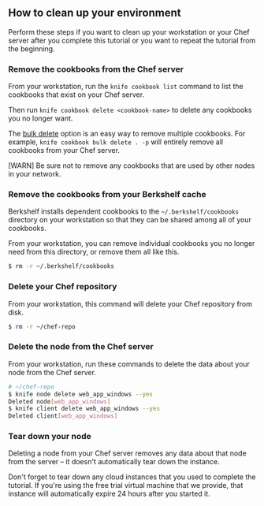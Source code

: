 ## How to clean up your environment

Perform these steps if you want to clean up your workstation or your Chef server after you complete this tutorial or you want to repeat the tutorial from the beginning.

### Remove the cookbooks from the Chef server

From your workstation, run the `knife cookbook list` command to list the cookbooks that exist on your Chef server.

Then run  `knife cookbook delete <cookbook-name>` to delete any cookbooks you no longer want.

The [bulk delete](https://docs.chef.io/knife_cookbook.html#bulk-delete) option is an easy way to remove multiple cookbooks. For example, `knife cookbook bulk delete . -p` will entirely remove all cookbooks from your Chef server.

[WARN] Be sure not to remove any cookbooks that are used by other nodes in your network.

### Remove the cookbooks from your Berkshelf cache

Berkshelf installs dependent cookbooks to the <code class="file-path">~/.berkshelf/cookbooks</code> directory on your workstation so that they can be shared among all of your cookbooks.

From your workstation, you can remove individual cookbooks you no longer need from this directory, or remove them all like this.

```bash
$ rm -r ~/.berkshelf/cookbooks
```

### Delete your Chef repository

From your workstation, this command will delete your Chef repository from disk.

```bash
$ rm -r ~/chef-repo
```

### Delete the node from the Chef server

From your workstation, run these commands to delete the data about your node from the Chef server.

```bash
# ~/chef-repo
$ knife node delete web_app_windows --yes
Deleted node[web_app_windows]
$ knife client delete web_app_windows --yes
Deleted client[web_app_windows]
```

### Tear down your node

Deleting a node from your Chef server removes any data about that node from the server &ndash; it doesn't automatically tear down the instance.

Don't forget to tear down any cloud instances that you used to complete the tutorial. If you're using the free trial virtual machine that we provide, that instance will automatically expire 24 hours after you started it.

